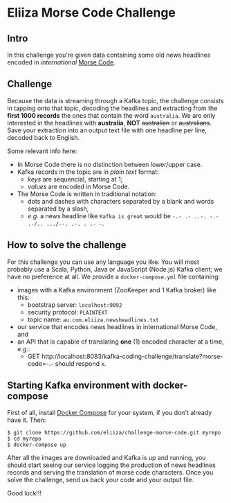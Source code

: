 # Eliiza Morse Code Challenge

## Intro

In this challenge you're given data containing some old news headlines encoded in *international* [Morse Code](https://morsecode.world/).

## Challenge

Because the data is streaming through a Kafka topic, the challenge consists in tapping onto that topic, decoding the headlines and extracting from the **first 1000 records** the ones that contain the word `australia`.  We are only interested in the headlines with **australia**, **NOT** ~~australian~~ or ~~australians~~.  Save your extraction into an output text file with one headline per line, decoded back to English.

Some relevant info here:
- In Morse Code there is no distinction between lower/upper case.
- Kafka records in the topic are in *plain text* format:
  - *keys* are sequencial, starting at 1;
  - *values* are encoded in Morse Code.
- The Morse Code is written in traditional notation:
  - dots and dashes with characters separated by a blank and words separated by a slash,
  - *e.g.* a news headline like `Kafka is great` would be `-.- .- ..-. -.- .-/.. .../--. .-. . .- -`.
  
## How to solve the challenge

For this challenge you can use any language you like.  You will most probably use a Scala, Python, Java or JavaScript (Node.js) Kafka client; we have no preference at all.  We provide a `docker-compose.yml` file containing:
- images with a Kafka environment (ZooKeeper and 1 Kafka broker) like this:
  - bootstrap server: `localhost:9092`
  - security protocol: `PLAINTEXT`
  - topic name: `au.com.eliiza.newsheadlines.txt`
- our service that encodes news headlines in international Morse Code, and
- an API that is capable of translating **one** (1) encoded character at a time, *e.g.*:
  - GET http://localhost:8083/kafka-coding-challenge/translate?morse-code=-.- should respond `k`.

## Starting Kafka environment with docker-compose

First of all, install [Docker Compose](https://docs.docker.com/compose/install/) for your system, if you don't already have it.  Then:

    $ git clone https://github.com/eliiza/challenge-morse-code.git myrepo
    $ cd myrepo
    $ docker-compose up
    
After all the images are downloaded and Kafka is up and running, you should start seeing our service logging the production of news headlines records and serving the translation of morse code characters.  Once you solve the challenge, send us back your code and your output file.

Good luck!!!
